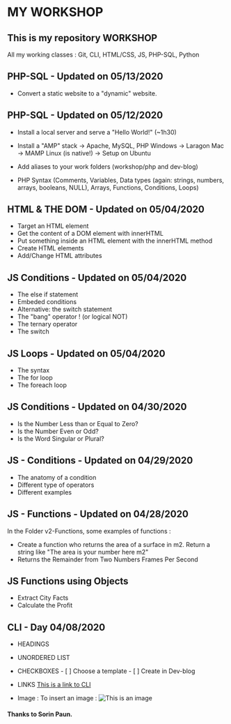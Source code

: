 # MY WORKSHOP

## This is my repository WORKSHOP 
 All my working classes : Git, CLI, HTML/CSS, JS, PHP-SQL, Python 

## PHP-SQL - Updated on 05/13/2020
  - Convert a static website to a "dynamic" website.


## PHP-SQL - Updated on 05/12/2020
  - Install a local server and serve a "Hello World!" (~1h30)
  - Install a "AMP" stack → Apache, MySQL, PHP
        Windows → Laragon
        Mac → MAMP
        Linux (is native!) → Setup on Ubuntu
  - Add aliases to your work folders (workshop/php and dev-blog)
  
  - PHP Syntax (Comments, Variables, Data types (again: strings, numbers, arrays, booleans, NULL), Arrays, Functions, Conditions, Loops)


## HTML & THE DOM - Updated on 05/04/2020
  - Target an HTML element
  - Get the content of a DOM element with innerHTML 
  - Put something inside an HTML element with the innerHTML method
  - Create HTML elements
  - Add/Change HTML attributes   


## JS Conditions - Updated on 05/04/2020
  - The else if statement
  - Embeded conditions
  - Alternative: the switch statement
  - The "bang" operator ! (or logical NOT)
  - The ternary operator
  - The switch


## JS Loops - Updated on 05/04/2020
  - The syntax 
  - The for loop
  - The foreach loop 


## JS  Conditions - Updated on 04/30/2020
   - Is the Number Less than or Equal to Zero?
   - Is the Number Even or Odd?
   - Is the Word Singular or Plural?


## JS - Conditions -  Updated on 04/29/2020
  - The anatomy of a condition
  - Different type of operators
  - Different examples


## JS -  Functions - Updated on 04/28/2020
  In the Folder v2-Functions, some examples of functions :
  - Create a function who returns the area of a surface in m2. Return a string like "The area is your number here m2"
  - Returns the Remainder from Two Numbers
  Frames Per Second

## JS Functions using Objects
  - Extract City Facts
  - Calculate the Profit


## CLI - Day 04/08/2020
  - HEADINGS 
  - UNORDERED LIST
  - CHECKBOXES  - [ ] Choose a template
                - [ ] Create in Dev-blog    
  - LINKS
[This is a link to  CLI](https://github.com/powercoders-lausanne/support/tree/master/CLI)

  - Image : To insert an image :
![ This is an image](assets/img/barcelone.jpg)



#### Thanks to Sorin Paun.